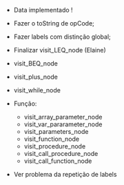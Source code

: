 - Data implementado !

- Fazer o toString de opCode;
- Fazer labels com distinção global;

- Finalizar visit_LEQ_node (Elaine)
- visit_BEQ_node
- visit_plus_node
- visit_while_node



- Função:
    - visit_array_parameter_node
    - visit_var_pararameter_node
    - visit_parameters_node
    - visit_function_node
    - visit_procedure_node
    - visit_call_procedure_node
    - visit_call_function_node

* Ver problema da repetição de labels
